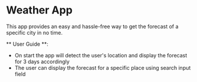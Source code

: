# Weather App

This app provides an easy and hassle-free way to get the forecast of a specific city in no time.

** User Guide **:
- On start the app will detect the user's location and display the forecast for 3 days accordingly
- The user can display the forecast for a specific place using search input field